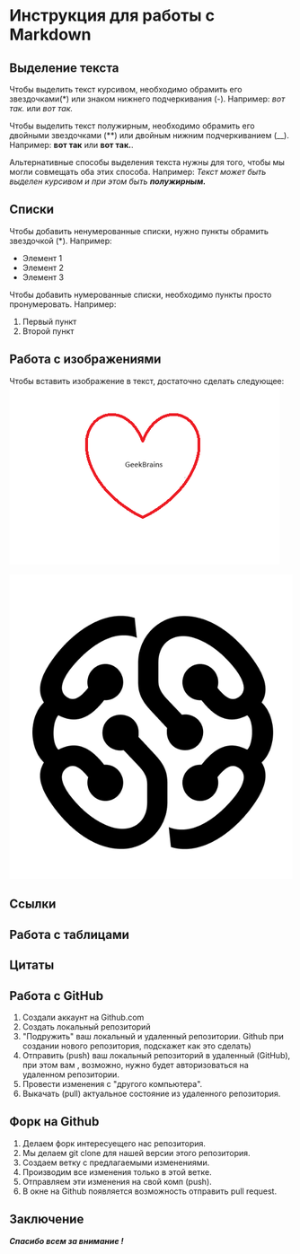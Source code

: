 # Инструкция для работы с Markdown

## Выделение текста

Чтобы выделить текст курсивом, необходимо обрамить его звездочками(*) или знаком нижнего подчеркивания (-). Например: *вот так.* или _вот так._

Чтобы выделить текст полужирным, необходимо обрамить его двойными звездочками (**) или двойным нижним подчеркиванием (__). Например: **вот так** или __вот так.__.

Альтернативные способы выделения текста  нужны для того, чтобы мы могли совмещать оба этих способа.  Например:
_Текст может быть выделен курсивом и при этом быть **полужирным.**_

## Списки
Чтобы добавить ненумерованные списки, нужно пункты обрамить звездочкой (*). Например:

* Элемент 1
* Элемент 2
* Элемент 3


Чтобы добавить нумерованные списки, необходимо пункты просто пронумеровать. Например:

1. Первый пункт
2. Второй пункт

## Работа с изображениями

Чтобы вставить изображение в текст, достаточно сделать следующее:
![Привет, это мое сердечко](geekbrains.png)

![Hello, GeekBrains](gb.webp)

## Ссылки

## Работа с таблицами

## Цитаты


## Работа с GitHub

1. Создали аккаунт на Github.com
2. Создать локальный репозиторий
3. "Подружить" ваш локальный и удаленный репозитории. Github при создании нового репозитория, подскажет как это сделать)
4. Отправить (push) ваш локальный репозиторий в удаленный (GitHub), при этом вам , возможно, нужно будет авторизоваться на удаленном репозитории. 
5. Провести изменения с "другого компьютера".
6. Выкачать (pull) актуальное состояние из удаленного репозитория.
 

 ## Форк на Github

 1. Делаем форк интересуещего нас репозитория.
 2. Мы делаем git clone для нашей версии этого репозитория.
 3. Создаем ветку с предлагаемыми изменениями.
 4. Производим все изменения только в этой ветке.
 5. Отправляем эти изменения на свой комп (push).
 6. В окне на Github появляется возможность отправить pull request. 

## Заключение

***Спасибо всем за внимание !***